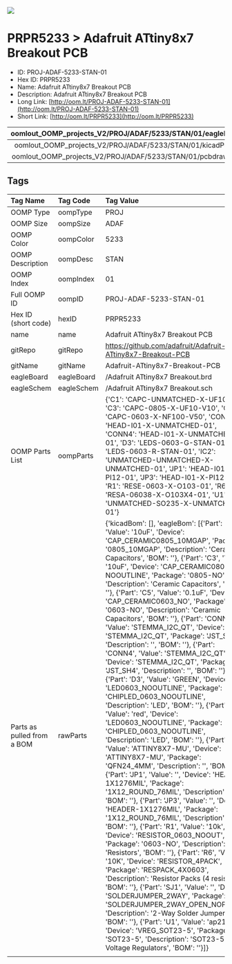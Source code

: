 


  
![][im]
# PRPR5233 > Adafruit ATtiny8x7 Breakout PCB

- ID: PROJ-ADAF-5233-STAN-01
- Hex ID: PRPR5233
- Name: Adafruit ATtiny8x7 Breakout PCB
- Description: Adafruit ATtiny8x7 Breakout PCB
- Long Link: [http://oom.lt/PROJ-ADAF-5233-STAN-01](http://oom.lt/PROJ-ADAF-5233-STAN-01)
- Short Link: [http://oom.lt/PRPR5233](http://oom.lt/PRPR5233)
  

|oomlout_OOMP_projects_V2/PROJ/ADAF/5233/STAN/01/eagleImage.png|oomlout_OOMP_projects_V2/PROJ/ADAF/5233/STAN/01/eagleSchemImage.png|oomlout_OOMP_projects_V2/PROJ/ADAF/5233/STAN/01/kicadPcb3dFront.png|oomlout_OOMP_projects_V2/PROJ/ADAF/5233/STAN/01/kicadPcb3dBack.png|
| :---: | :---: | :---: | :---: |
|oomlout_OOMP_projects_V2/PROJ/ADAF/5233/STAN/01/kicadPcb3d.png|oomlout_OOMP_projects_V2/PROJ/ADAF/5233/STAN/01/bomBack.png|oomlout_OOMP_projects_V2/PROJ/ADAF/5233/STAN/01/bomFront.png|oomlout_OOMP_projects_V2/PROJ/ADAF/5233/STAN/01/pcbdraw.svg|
|oomlout_OOMP_projects_V2/PROJ/ADAF/5233/STAN/01/pcbdrawBack.svg||||

## Tags
  

|Tag Name|Tag Code|Tag Value|
| :--- | :--- | :--- |
|OOMP Type|oompType|PROJ|
|OOMP Size|oompSize|ADAF|
|OOMP Color|oompColor|5233|
|OOMP Description|oompDesc|STAN|
|OOMP Index|oompIndex|01|
|Full OOMP ID|oompID|PROJ-ADAF-5233-STAN-01|
|Hex ID (short code)|hexID|PRPR5233|
|name|name|Adafruit ATtiny8x7 Breakout PCB|
|gitRepo|gitRepo|https://github.com/adafruit/Adafruit-ATtiny8x7-Breakout-PCB|
|gitName|gitName|Adafruit-ATtiny8x7-Breakout-PCB|
|eagleBoard|eagleBoard|/Adafruit ATtiny8x7 Breakout.brd|
|eagleSchem|eagleSchem|/Adafruit ATtiny8x7 Breakout.sch|
|OOMP Parts List|oompParts|{'C1': 'CAPC-UNMATCHED-X-UF10-01', 'C3': 'CAPC-0805-X-UF10-V10', 'C5': 'CAPC-0603-X-NF100-V50', 'CONN3': 'HEAD-I01-X-UNMATCHED-01', 'CONN4': 'HEAD-I01-X-UNMATCHED-01', 'D3': 'LEDS-0603-G-STAN-01', 'D4': 'LEDS-0603-R-STAN-01', 'IC2': 'UNMATCHED-UNMATCHED-X-UNMATCHED-01', 'JP1': 'HEAD-I01-X-PI12-01', 'JP3': 'HEAD-I01-X-PI12-01', 'R1': 'RESE-0603-X-O103-01', 'R6': 'RESA-06038-X-O103X4-01', 'U1': 'UNMATCHED-SO235-X-UNMATCHED-01'}|
|Parts as pulled from a BOM|rawParts|{'kicadBom': [], 'eagleBom': [{'Part': 'C1', 'Value': '10uF', 'Device': 'CAP_CERAMIC0805_10MGAP', 'Package': '0805_10MGAP', 'Description': 'Ceramic Capacitors', 'BOM': ''}, {'Part': 'C3', 'Value': '10uF', 'Device': 'CAP_CERAMIC0805-NOOUTLINE', 'Package': '0805-NO', 'Description': 'Ceramic Capacitors', 'BOM': ''}, {'Part': 'C5', 'Value': '0.1uF', 'Device': 'CAP_CERAMIC0603_NO', 'Package': '0603-NO', 'Description': 'Ceramic Capacitors', 'BOM': ''}, {'Part': 'CONN3', 'Value': 'STEMMA_I2C_QT', 'Device': 'STEMMA_I2C_QT', 'Package': 'JST_SH4', 'Description': '', 'BOM': ''}, {'Part': 'CONN4', 'Value': 'STEMMA_I2C_QT', 'Device': 'STEMMA_I2C_QT', 'Package': 'JST_SH4', 'Description': '', 'BOM': ''}, {'Part': 'D3', 'Value': 'GREEN', 'Device': 'LED0603_NOOUTLINE', 'Package': 'CHIPLED_0603_NOOUTLINE', 'Description': 'LED', 'BOM': ''}, {'Part': 'D4', 'Value': 'red', 'Device': 'LED0603_NOOUTLINE', 'Package': 'CHIPLED_0603_NOOUTLINE', 'Description': 'LED', 'BOM': ''}, {'Part': 'IC2', 'Value': 'ATTINY8X7-MU', 'Device': 'ATTINY8X7-MU', 'Package': 'QFN24_4MM', 'Description': '', 'BOM': ''}, {'Part': 'JP1', 'Value': '', 'Device': 'HEADER-1X1276MIL', 'Package': '1X12_ROUND_76MIL', 'Description': '', 'BOM': ''}, {'Part': 'JP3', 'Value': '', 'Device': 'HEADER-1X1276MIL', 'Package': '1X12_ROUND_76MIL', 'Description': '', 'BOM': ''}, {'Part': 'R1', 'Value': '10k', 'Device': 'RESISTOR_0603_NOOUT', 'Package': '0603-NO', 'Description': 'Resistors', 'BOM': ''}, {'Part': 'R6', 'Value': '10K', 'Device': 'RESISTOR_4PACK', 'Package': 'RESPACK_4X0603', 'Description': 'Resistor Packs (4 resistors)', 'BOM': ''}, {'Part': 'SJ1', 'Value': '', 'Device': 'SOLDERJUMPER_2WAY', 'Package': 'SOLDERJUMPER_2WAY_OPEN_NOPASTE', 'Description': '2-Way Solder Jumper', 'BOM': ''}, {'Part': 'U1', 'Value': 'ap2112', 'Device': 'VREG_SOT23-5', 'Package': 'SOT23-5', 'Description': 'SOT23-5 Fixed Voltage Regulators', 'BOM': ''}]}|
||||



[im]: PROJ/ADAF/5233/STAN/01/kicadPcb3d_450.png
